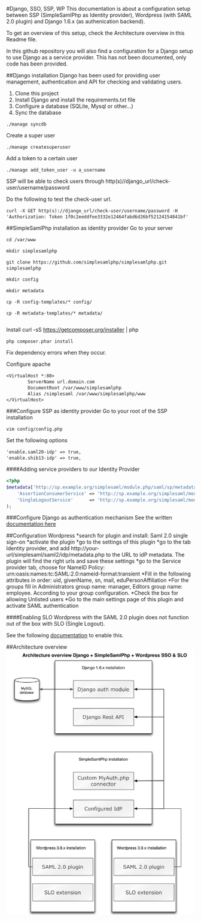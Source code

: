 #Django, SSO, SSP, WP
This documentation is about a configuration setup between SSP (SimpleSamlPhp as Identity provider), Wordpress (with SAML 2.0 plugin) and Django 1.6.x (as authenication backend).

To get an overview of this setup, check the Architecture overview in this Readme file.

In this github repository you will also find a configuration for a Django setup to use Django as a service provider. This has not been documented, only code has been provided.

##Django installation
Django has been used for providing user management, authentication and API for checking and validating users.

1. Clone this project
2. Install Django and install the requirements.txt file
3. Configure a database (SQLite, Mysql or other...)
4. Sync the database
```shell
./manage syncdb
```
Create a super user
```shell
./manage createsuperuser
```
Add a token to a certain user
```shell
./manage add_token_user -u a_username
```

SSP will be able to check users through http(s)//django_url/check-user/username/password

Do the following to test the check-user url.
```shell
curl -X GET http(s)://django_url/check-user/username/password -H 'Authorization: Token 1f0c2eeddfee3332e12464fabd6d26bf52124154841bf'
```

##SimpleSamlPhp installation as identity provider
Go to your server
```shell
cd /var/www
```
```shell
mkdir simplesamlphp
```
```shell
git clone https://github.com/simplesamlphp/simplesamlphp.git simplesamlphp
```
```shell
mkdir config
```
```shell
mkdir metadata
```
```shell
cp -R config-templates/* config/
```
```shell
cp -R metadata-templates/* metadata/
```
```shell
```
Install curl -sS https://getcomposer.org/installer | php
```shell
php composer.phar install
```
Fix dependency errors when they occur.

Configure apache
```shell
<VirtualHost *:80>
        ServerName url.domain.com
        DocumentRoot /var/www/simplesamlphp
        Alias /simplesaml /var/www/simplesamlphp/www
</VirtualHost>
```
###Configure SSP as identity provider
Go to your root of the SSP installation
```shell
vim config/config.php
```
Set the following options
```shell
'enable.saml20-idp' => true,
'enable.shib13-idp' => true,
```
####Adding service providers to our Identity Provider
```php
<?php
$metadata['http://sp.example.org/simplesaml/module.php/saml/sp/metadata.php/default-sp'] = array(
    'AssertionConsumerService' => 'http://sp.example.org/simplesaml/module.php/saml/sp/saml2-acs.php/default-sp',
    'SingleLogoutService'      => 'http://sp.example.org/simplesaml/module.php/saml/sp/saml2-logout.php/default-sp',
);
```
###Configure Django as authentication mechanism
See the written [documentation here](https://github.com/siemvaessen/SSO-SAML-PHP/tree/master/djangomodule)

##Configuration Wordpress
*search for plugin and install: Saml 2.0 single sign-on
*activate the plugin
*go to the settings of this plugin
*go to the tab Identity provider, and add http://your-url/simplesaml/saml2/idp/metadata.php to the URL to idP metadata. The plugin will find the right urls and save these settings
*go to the Service provider tab, choose for NameID Policy: urn:oasis:names:tc:SAML:2.0:nameid-format:transient
*Fill in the following attributes in order: uid, givenName, sn, mail, eduPersonAffiliation
*For the groups fill in Administrators group name: manager, Editors group name: employee. According to your group configuration.
*Check the box for allowing Unlisted users
*Go to the main settings page of this plugin and activate SAML authentication

####Enabling SLO
Wordpress with the SAML 2.0 plugin does not function out of the box with SLO (Single Logout).

See the following [documentation](https://github.com/siemvaessen/SSO-SAML-PHP/tree/master/slo_extension_saml_2.0_plugin) to enable this.


##Architecture overview
![Architecture](/docs/architecture_ssp_django_wordpress.png)